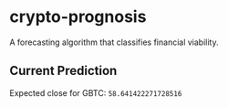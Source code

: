 # crypto-prognosis

A forecasting algorithm that classifies financial viability.

## Current Prediction

Expected close for GBTC: `58.641422271728516`
